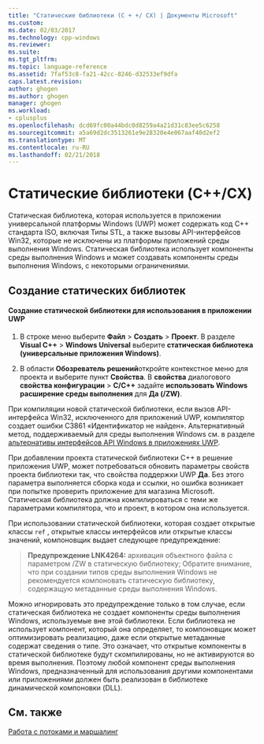 ```yaml
---
title: "Статические библиотеки (C + +/ CX) | Документы Microsoft"
ms.custom: 
ms.date: 02/03/2017
ms.technology: cpp-windows
ms.reviewer: 
ms.suite: 
ms.tgt_pltfrm: 
ms.topic: language-reference
ms.assetid: 7faf53c8-fa21-42cc-8246-d32533ef9dfa
caps.latest.revision: 
author: ghogen
ms.author: ghogen
manager: ghogen
ms.workload:
- cplusplus
ms.openlocfilehash: dcd69fc00a44bdc0d8259a4a21d31c83ee5c6258
ms.sourcegitcommit: a5a69d2dc3513261e9e28320e4e067aaf40d2ef2
ms.translationtype: MT
ms.contentlocale: ru-RU
ms.lasthandoff: 02/21/2018
---
```

# <a name="static-libraries-ccx"></a>Статические библиотеки (C++/CX)
Статическая библиотека, которая используется в приложении универсальной платформы Windows (UWP) может содержать код C++ стандарта ISO, включая Типы STL, а также вызовы API-интерфейсов Win32, которые не исключены из платформы приложений среды выполнения Windows. Статическая библиотека использует компоненты среды выполнения Windows и может создавать компоненты среды выполнения Windows, с некоторыми ограничениями.  
  
## <a name="creating-static-libraries"></a>Создание статических библиотек  
  
#### <a name="to-create-a-static-library-for-use-in-a-uwp-app"></a>Создание статической библиотеки для использования в приложении UWP  
  
1.  В строке меню выберите **Файл** > **Создать** > **Проект**. В разделе **Visual C++** > **Windows Universal** выберите **статическая библиотека (универсальные приложения Windows)**.  
  
2.  В области **Обозреватель решений**откройте контекстное меню для проекта и выберите пункт **Свойства**. В **свойства** диалогового **свойства конфигурации** > **C/C++** задайте **использовать Windows расширение среды выполнения** для **Да (/ZW)**.  
  
 При компиляции новой статической библиотеки, если вызов API-интерфейса Win32, исключенного для приложений UWP, компилятор создает ошибки C3861 «Идентификатор не найден». Альтернативный метод, поддерживаемый для среды выполнения Windows см. в разделе [альтернативы интерфейсов API Windows в приложениях UWP](/uwp/win32-and-com/alternatives-to-windows-apis-uwp).  
  
 При добавлении проекта статической библиотеки C++ в решение приложения UWP, может потребоваться обновить параметры свойств проекта библиотеки так, что свойства поддержки UWP **Да**. Без этого параметра выполняется сборка кода и ссылки, но ошибка возникает при попытке проверить приложение для магазина Microsoft. Статическая библиотека должна компилироваться с теми же параметрами компилятора, что и проект, в котором она используется.  
  
 При использовании статической библиотеки, которая создает открытые классы `ref` , открытые классы интерфейсов или открытые классы значений, компоновщик выдает следующее предупреждение:  
  
> **Предупреждение LNK4264:** архивация объектного файла с параметром /ZW в статическую библиотеку; Обратите внимание, что при создании типов среды выполнения Windows не рекомендуется компоновать статическую библиотеку, содержащую метаданные среды выполнения Windows.  
  
 Можно игнорировать это предупреждение только в том случае, если статическая библиотека не создает компоненты среды выполнения Windows, используемые вне этой библиотеки. Если библиотека не использует компонент, который она определяет, то компоновщик может оптимизировать реализацию, даже если открытые метаданные содержат сведения о типе. Это означает, что открытые компоненты в статической библиотеке будут скомпилированы, но не активируются во время выполнения. Поэтому любой компонент среды выполнения Windows, предназначенный для использования другими компонентами или приложениями должен быть реализован в библиотеке динамической компоновки (DLL).  
  
## <a name="see-also"></a>См. также  
 [Работа с потоками и маршалинг](../cppcx/threading-and-marshaling-c-cx.md)